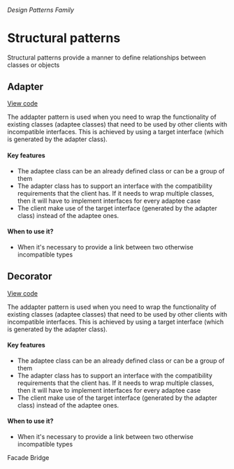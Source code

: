 ###### Design Patterns Family

# Structural patterns
Structural patterns provide a manner to define relationships between classes or objects

## Adapter
[View code](https://github.com/joseivansandoya/patterns-in-javascript/blob/master/design-patterns/structural/adapter.js)

The addapter pattern is used when you need to wrap the functionality of existing classes (adaptee classes) that need to be used by other clients with incompatible interfaces. This is achieved by using a target interface (which is generated by the adapter class).
#### Key features
- The adaptee class can be an already defined class or can be a group of them
- The adapter class has to support an interface with the compatibility requirements that the client has. If it needs to wrap multiple classes, then it will have to implement interfaces for every adaptee case
- The client make use of the target interface (generated by the adapter class) instead of the adaptee ones.
#### When to use it?
- When it's necessary to provide a link between two otherwise incompatible types


## Decorator
[View code](https://github.com/joseivansandoya/patterns-in-javascript/blob/master/design-patterns/structural/decorator.js)

The addapter pattern is used when you need to wrap the functionality of existing classes (adaptee classes) that need to be used by other clients with incompatible interfaces. This is achieved by using a target interface (which is generated by the adapter class).
#### Key features
- The adaptee class can be an already defined class or can be a group of them
- The adapter class has to support an interface with the compatibility requirements that the client has. If it needs to wrap multiple classes, then it will have to implement interfaces for every adaptee case
- The client make use of the target interface (generated by the adapter class) instead of the adaptee ones.
#### When to use it?
- When it's necessary to provide a link between two otherwise incompatible types



Facade
Bridge
